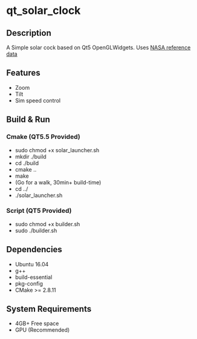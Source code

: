 # qt_solar_clock
## Description
A Simple solar cock based on Qt5 OpenGLWidgets. Uses [NASA reference data](https://omniweb.gsfc.nasa.gov/coho/helios/planet.html)

## Features
- Zoom
- Tilt
- Sim speed control

## Build & Run

### Cmake (QT5.5 Provided)
- sudo chmod +x solar_launcher.sh
- mkdir ./build
- cd ./build
- cmake ..
- make 
- (Go for a walk, 30min+ build-time)
- cd ../
- ./solar_launcher.sh

### Script (QT5 Provided)
- sudo chmod +x builder.sh
- sudo ./builder.sh

## Dependencies
- Ubuntu 16.04
- g++
- build-essential
- pkg-config
- CMake >= 2.8.11

## System Requirements
- 4GB+ Free space
- GPU (Recommended) 

